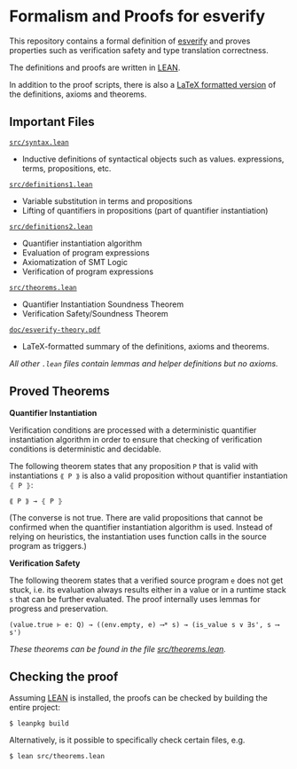 # Formalism and Proofs for esverify

This repository contains a formal definition of [esverify](https://esverify.org/)
and proves properties such as verification safety and type translation correctness.

The definitions and proofs are written in [LEAN](http://leanprover.github.io/).

In addition to the proof scripts, there is also a
[LaTeX formatted version](doc/esverify-theory.pdf) of the definitions, axioms and theorems.

## Important Files

[`src/syntax.lean`](src/syntax.lean)

- Inductive definitions of syntactical objects such as values. expressions, terms, propositions, etc.

[`src/definitions1.lean`](src/definitions1.lean)

- Variable substitution in terms and propositions
- Lifting of quantifiers in propositions (part of quantifier instantiation)

[`src/definitions2.lean`](src/definitions2.lean)

- Quantifier instantiation algorithm
- Evaluation of program expressions
- Axiomatization of SMT Logic
- Verification of program expressions

[`src/theorems.lean`](src/theorems.lean)

- Quantifier Instantiation Soundness Theorem
- Verification Safety/Soundness Theorem

[`doc/esverify-theory.pdf`](doc/esverify-theory.pdf)

- LaTeX-formatted summary of the definitions, axioms and theorems.

*All other `.lean` files contain lemmas and helper definitions but no axioms.*

## Proved Theorems

**Quantifier Instantiation**

Verification conditions are processed with a deterministic quantifier instantiation algorithm
in order to ensure that checking of verification conditions is deterministic and decidable.

The following theorem states that any proposition `P` that is valid with instantiations `⟪ P ⟫`
is also a valid proposition without quantifier instantiation `⦃ P ⦄`:

```
⟪ P ⟫ → ⦃ P ⦄
```

(The converse is not true. There are valid propositions that cannot be confirmed when the
quantifier instantiation algorithm is used. Instead of relying on heuristics, the instantiation
uses function calls in the source program as triggers.)

**Verification Safety**

The following theorem states that a verified source program `e` does not get stuck,
i.e. its evaluation always results either in a value or in a runtime stack `s` that can be further evaluated.
The proof internally uses lemmas for progress and preservation.

```
(value.true ⊢ e: Q) → ((env.empty, e) ⟶* s) → (is_value s ∨ ∃s', s ⟶ s')
```
*These theorems can be found in the file [src/theorems.lean](src/theorems.lean).*

## Checking the proof

Assuming [LEAN](http://leanprover.github.io/) is installed, the proofs can be checked by building the entire project:

```
$ leanpkg build
```

Alternatively, is it possible to specifically check certain files, e.g.

```
$ lean src/theorems.lean
```
